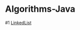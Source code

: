 # Algorithms-Java
#1 [LinkedList](https://github.com/ManhTung64/Algorithms-Java/tree/main/LinkedList)
